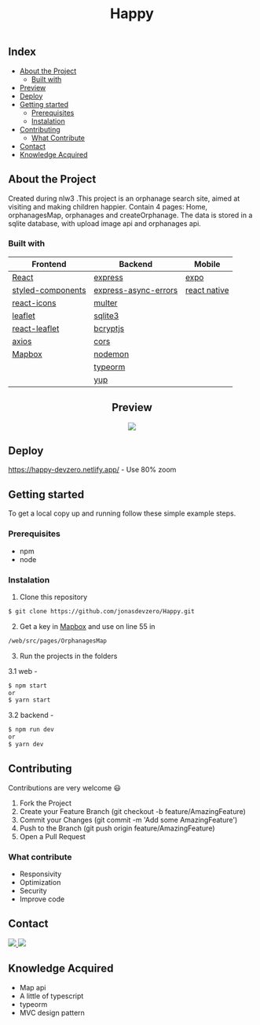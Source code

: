 <h1 align="center">Happy</h1>
<img src="https://github.com/jonasdevzero/MediaHub/blob/master/projects/happy/home.PNG" align="center" alt="" />

## Index

* [About the Project](#about-the-project)
  * [Built with](#built-with)
* [Preview](#preview)
* [Deploy](#deploy)
* [Getting started](#getting-started)
  * [Prerequisites](#prerequisites)
  * [Instalation](#instalation)
* [Contributing](#contributing)
  * [What Contribute](#what-contribute)
* [Contact](#contact)
* [Knowledge Acquired](#knowledge-acquired)

## About the Project

Created during nlw3 .This project is an orphanage search site, aimed at visiting and making children happier. Contain 4 pages: Home, orphanagesMap, orphanages and createOrphanage.
The data is stored in a sqlite database, with upload image api and orphanages api.

### Built with 

|                   Frontend                         |                         Backend                             |          Mobile             |
|----------------------------------------------------|-------------------------------------------------------------|-----------------------------|
|        [React](https://reactjs.org/)               |          [express](https://expressjs.com/pt-br/)            |   [expo](https://expo.io/)  |
|[styled-components](https://styled-components.com/) |[express-async-errors](https://www.npmjs.com/package/express-async-errors)|[react native](https://reactnative.dev/)        | 
|[react-icons](https://react-icons.github.io/react-icons/)|   [multer](https://www.npmjs.com/package/multer)       |                             |
|       [leaflet](https://leafletjs.com/)            |         [sqlite3](https://www.sqlite.org/index.html)        |                             |
|      [react-leaflet](https://react-leaflet.js.org/)|        [bcryptjs](https://www.npmjs.com/package/bcryptjs)   |                             |
|      [axios](https://github.com/axios/axios)       |               [cors](https://www.npmjs.com/package/co)      |                             |
|  [Mapbox](https://mapbox.com)                      |                  [nodemon](https://nodemon.io/)             |
|                                                    |                 [typeorm](https://typeorm.io/#/)            |
|                                                    |                [yup](https://github.com/jquense/yup)        |


<h2 align="center">Preview</h2>
<p align='center'>
 <img src='https://github.com/jonasdevzero/MediaHub/blob/master/projects/happy/gif.gif' atl='' />
</p>

## Deploy
https://happy-devzero.netlify.app/ - Use 80% zoom

## Getting started
To get a local copy up and running follow these simple example steps.

### Prerequisites

* npm
* node

### Instalation

1. Clone this repository
```sh
$ git clone https://github.com/jonasdevzero/Happy.git
```
2. Get a key in <a href="https://mapbox.com" alt="mapbox link">Mapbox</a> and use on line 55 in
```sh
/web/src/pages/OrphanagesMap
```
3. Run the projects in the folders

3.1 web -
```sh
$ npm start 
or
$ yarn start
```
3.2 backend - 
```sh
$ npm run dev 
or
$ yarn dev
```

## Contributing
Contributions are very welcome :smiley:

1. Fork the Project
2. Create your Feature Branch (git checkout -b feature/AmazingFeature)
3. Commit your Changes (git commit -m 'Add some AmazingFeature')
4. Push to the Branch (git push origin feature/AmazingFeature)
5. Open a Pull Request

### What contribute
- Responsivity
- Optimization
- Security
- Improve code

## Contact
<a target="_blank" href="https://www.linkedin.com/in/jonas-de-oliveira-0561961ab/">
 <img src="https://img.shields.io/badge/linkedin-%230077B5.svg?&style=for-the-badge&logo=linkedin&logoColor=white" />
</a>
<a target="_blank" href="mailto:jonasdevzero@gmail.com">
 <img src="https://img.shields.io/badge/gmail-D14836?&style=for-the-badge&logo=gmail&logoColor=white" />
</a>

## Knowledge Acquired

- Map api
- A little of typescript
- typeorm
- MVC design pattern
